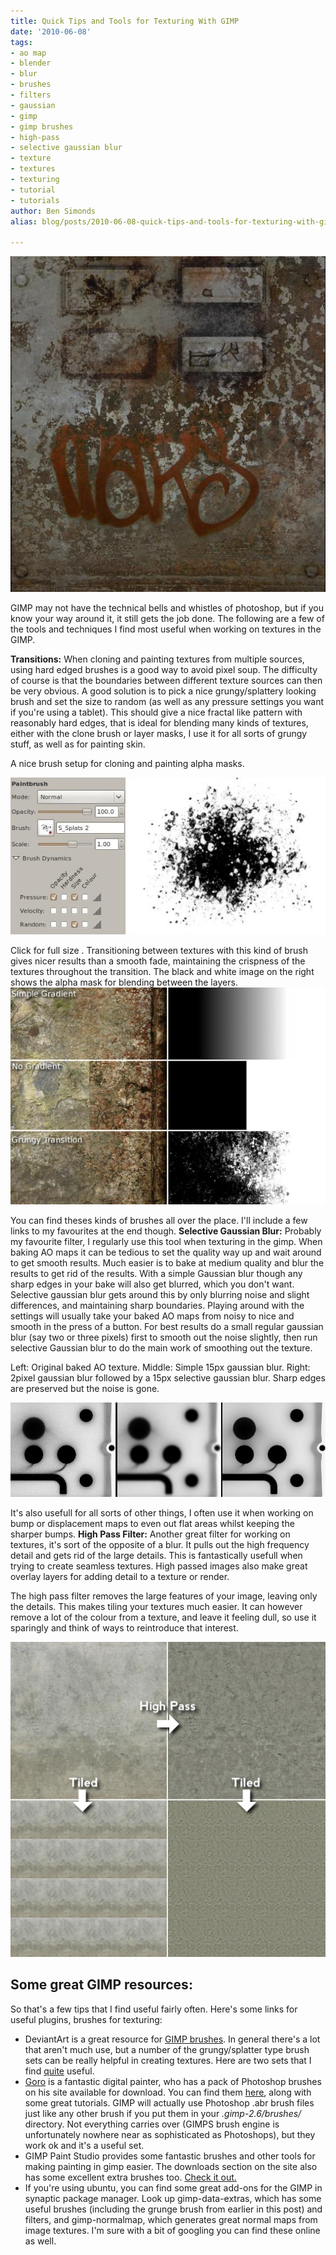 ```yaml
---
title: Quick Tips and Tools for Texturing With GIMP
date: '2010-06-08'
tags:
- ao map
- blender
- blur
- brushes
- filters
- gaussian
- gimp
- gimp brushes
- high-pass
- selective gaussian blur
- texture
- textures
- texturing
- tutorial
- tutorials
author: Ben Simonds
alias: blog/posts/2010-06-08-quick-tips-and-tools-for-texturing-with-gimp

---
```


![>< ><](/images/old/tex1.jpg)


GIMP may not have the technical bells and whistles of photoshop, but if you know your way around it, it still gets the job done. The following are a few of the tools and techniques I find most useful when working on textures in the GIMP.

**Transitions:** When cloning and painting textures from multiple sources, using hard edged brushes is a good way to avoid pixel soup. The difficulty of course is that the boundaries between different texture sources can then be very obvious. A good solution is to pick a nice grungy/splattery looking brush and set the size to random (as well as any pressure settings you want if you're using a tablet). This should give a nice fractal like pattern with reasonably hard edges, that is ideal for blending many kinds of textures, either with the clone brush or layer masks, I use it for all sorts of grungy stuff, as well as for painting skin. 

A nice brush setup for cloning and painting alpha masks.

![>< ><](/images/old/gradients2.jpg)

 
Click for full size . Transitioning between textures with this kind of brush gives nicer results than a smooth fade, maintaining the crispness of the textures throughout the transition. The black and white image on the right shows the alpha mask for blending between the layers.
![>< ><](/images/old/gradients1.jpg)


You can find theses kinds of brushes all over the place. I'll include a few links to my favourites at the end though. **Selective Gaussian Blur:﻿﻿** Probably my favourite filter, I regularly use this tool when texturing in the gimp. When baking AO maps it can be tedious to set the quality way up and wait around to get smooth results. Much easier is to bake at medium quality and blur the results to get rid of the results. With a simple Gaussian blur though any sharp edges in your bake will also get blurred, which you don't want. Selective gaussian blur gets around this by only blurring noise and slight differences, and maintaining sharp boundaries. Playing around with the settings will usually take your baked AO maps from noisy to nice and smooth in the press of a button. For best results do a small regular gaussian blur (say two or three pixels) first to smooth out the noise slightly, then run selective Gaussian blur to do the main work of smoothing out the texture. 

Left: Original baked AO texture. Middle: Simple 15px gaussian blur. Right: 2pixel gaussian blur followed by a 15px selective gaussian blur. Sharp edges are preserved but the noise is gone.

![>< ><](/images/old/selectivegauss.jpg)

It's also usefull for all sorts of other things, I often use it when working on bump or displacement maps to even out flat areas whilst keeping the sharper bumps. **High Pass Filter:** Another great filter for working on textures, it's sort of the opposite of a blur. It pulls out the high frequency detail and gets rid of the large details. This is fantastically usefull when trying to create seamless textures. High passed images also make great overlay layers for adding detail to a texture or render. 

The high pass filter removes the large features of your image, leaving only the details. This makes tiling your textures much easier. It can however remove a lot of the colour from a texture, and leave it feeling dull, so use it sparingly and think of ways to reintroduce that interest.

![>< ><](/images/old/highpass.jpg)

 ## Some great GIMP resources:
So that's a few tips that I find useful fairly often. Here's some links for useful plugins, brushes for texturing: 

  * DeviantArt is a great resource for [GIMP brushes](http://browse.deviantart.com/resources/applications/gimpbrushes/). In general there's a lot that aren't much use, but a number of the grungy/splatter type brush sets can be really helpful in creating textures. Here are two sets that I find [quite](http://akisu-sama.deviantart.com/art/GIMP-Grunge-Brush-Pack-2-13556205?q=boost:popular+in:resources/applications/gimpbrushes&qo=18) useful.
  * [Goro](http://www.area-56.de/_area56_data/news.php?mode=recent&page=0) is a fantastic digital painter, who has a pack of Photoshop brushes on his site available for download. You can find them [here](http://www.area-56.de/_area56_data/tutorials.html), along with some great tutorials. GIMP will actually use Photoshop .abr brush files just like any other brush if you put them in your _.gimp-2.6/brushes/_ directory. Not everything carries over (GIMPS brush engine is unfortunately nowhere near as sophisticated as Photoshops), but they work ok and it's a useful set.
  * GIMP Paint Studio provides some fantastic brushes and other tools for making painting in gimp easier. The downloads section on the site also has some excellent extra brushes too. [Check it out.](http://code.google.com/p/gps-gimp-paint-studio/)
  * If you're using ubuntu, you can find some great add-ons for the GIMP in synaptic package manager. Look up gimp-data-extras, which has some useful brushes (including the grunge brush from earlier in this post) and filters, and gimp-normalmap, which generates great normal maps from image textures. I'm sure with a bit of googling you can find these online as well.
